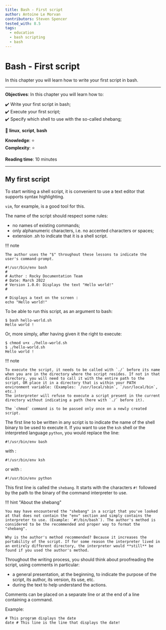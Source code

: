 ```yaml
---
title: Bash - First script
author: Antoine Le Morvan
contributors: Steven Spencer
tested_with: 8.5
tags:
  - education
  - bash scripting
  - bash
---
```


# Bash - First script

In this chapter you will learn how to write your first script in bash.

****

**Objectives**: In this chapter you will learn how to:

:heavy_check_mark: Write your first script in bash;  
:heavy_check_mark: Execute your first script;  
:heavy_check_mark: Specify which shell to use with the so-called shebang;  

:checkered_flag: **linux**, **script**, **bash**

**Knowledge**: :star:     
**Complexity**: :star:

**Reading time**: 10 minutes

****

## My first script

To start writing a shell script, it is convenient to use a text editor that supports syntax highlighting.

`vim`, for example, is a good tool for this.

The name of the script should respect some rules:

* no names of existing commands;
* only alphanumeric characters, i.e. no accented characters or spaces;
* extension .sh to indicate that it is a shell script.

!!! note

    The author uses the "$" throughout these lessons to indicate the user's command-prompt.

```
#!/usr/bin/env bash
#
# Author : Rocky Documentation Team
# Date: March 2022
# Version 1.0.0: Displays the text "Hello world!"
#

# Displays a text on the screen :
echo "Hello world!"
```

To be able to run this script, as an argument to bash:

```
$ bash hello-world.sh
Hello world !
```

Or, more simply, after having given it the right to execute:

```
$ chmod u+x ./hello-world.sh
$ ./hello-world.sh
Hello world !
```

!!! note

    To execute the script, it needs to be called with `./` before its name when you are in the directory where the script resides. If not in that directory, you will need to call it with the entire path to the script, OR place it in a directory that is within your PATH environment variable: (Examples: `/usr/local/sbin`, `/usr/local/bin`, etc.)
    The interpreter will refuse to execute a script present in the current directory without indicating a path (here with `./` before it).

    The `chmod` command is to be passed only once on a newly created script.

The first line to be written in any script is to indicate the name of the shell binary to be used to execute it.
If you want to use the `ksh` shell or the interpreted language `python`, you would replace the line:

```
#!/usr/bin/env bash
```

with :

```
#!/usr/bin/env ksh
```

or with :

```
#!/usr/bin/env python
```

This first line is called the `shebang`.
It starts with the characters `#!` followed by the path to the binary of the command interpreter to use.

!!! hint "About the shebang"

    You may have encountered the "shebang" in a script that you've looked at that does not contain the "env" section and simply contains the interpreter to use. (Example: `#!/bin/bash`). The author's method is considered to be the recommended and proper way to format the "shebang".

    Why is the author's method recommended? Because it increases the portability of the script. If for some reason the interpreter lived in an entirely different directory, the interpreter would **still** be found if you used the author's method.

Throughout the writing process, you should think about proofreading the script, using comments in particular:

* a general presentation, at the beginning, to indicate the purpose of the script, its author, its version, its use, etc.
* during the text to help understand the actions.

Comments can be placed on a separate line or at the end of a line containing a command.

Example:

```
# This program displays the date
date # This line is the line that displays the date!
```
